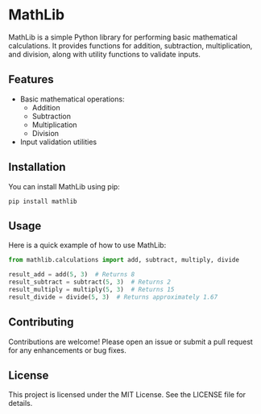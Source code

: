 # MathLib

MathLib is a simple Python library for performing basic mathematical calculations. It provides functions for addition, subtraction, multiplication, and division, along with utility functions to validate inputs.

## Features

- Basic mathematical operations:
  - Addition
  - Subtraction
  - Multiplication
  - Division
- Input validation utilities

## Installation

You can install MathLib using pip:

```
pip install mathlib
```

## Usage

Here is a quick example of how to use MathLib:

```python
from mathlib.calculations import add, subtract, multiply, divide

result_add = add(5, 3)  # Returns 8
result_subtract = subtract(5, 3)  # Returns 2
result_multiply = multiply(5, 3)  # Returns 15
result_divide = divide(5, 3)  # Returns approximately 1.67
```

## Contributing

Contributions are welcome! Please open an issue or submit a pull request for any enhancements or bug fixes.

## License

This project is licensed under the MIT License. See the LICENSE file for details.